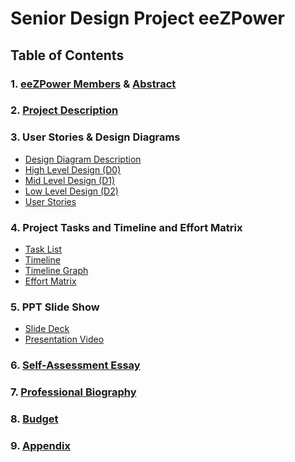 # Senior Design Project eeZPower
## Table of Contents
### 1. [eeZPower Members](../main/Assignments/Project_Description.md#team-members) & [Abstract]( ../main/Assignments/Project_Description.md#abstract)
### 2. [Project Description](../main/Assignments/Project_Description.md#project-description)
### 3. User Stories & Design Diagrams
- [Design Diagram Description](../main/Assignments/Design_Diagrams/Design_Description.md)
- [High Level Design (D0)](../main/Assignments/Design_Diagrams/D0.png) <br>
- [Mid Level Design (D1)](../main/Assignments/Design_Diagrams/D1.png) <br>
- [Low Level Design (D2)](../main/Assignments/Design_Diagrams/D2.png) <br>
- [User Stories](../main/Assignments/User_Stories.md#user-stories)
### 4. Project Tasks and Timeline and Effort Matrix
- [Task List](../main/Assignments/Task_List.md#task-list) <br>
- [Timeline](../main/Assignments/Milestones_Timeline_EffortMatrix/Timeline.md) <br>
- [Timeline Graph](../main/Assignments/Milestones_Timeline_EffortMatrix/Timeline_Graph.PNG) <br>
- [Effort Matrix](../main/Assignments/Milestones_Timeline_EffortMatrix/EffortMatrix.md)
### 5. PPT Slide Show
- [Slide Deck](fill) <br>
- [Presentation Video]( fill)
### 6. [Self-Assessment Essay](../main/Assignments/HW_Essays/Individual_Capstone)
### 7. [Professional Biography](../main/Assignments/Professional_Bios/Stone_Soward_Bio.md#stone-soward)
### 8. [Budget](../main/Assignments/Budget.md)
### 9. [Appendix](../main/Assignments/Appendix.md#project-components)
